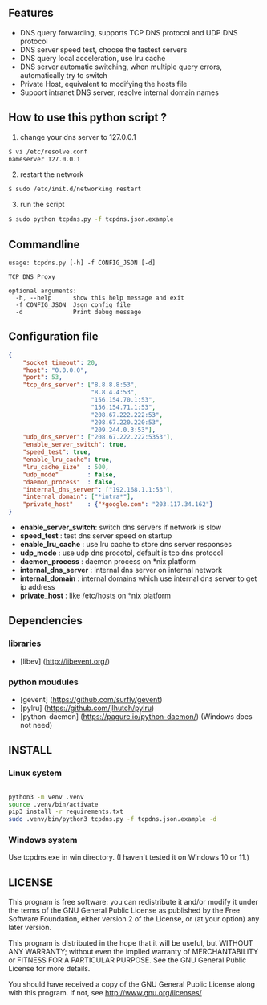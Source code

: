 
Features
-------------------------------
- DNS query forwarding, supports TCP DNS protocol and UDP DNS protocol
- DNS server speed test, choose the fastest servers
- DNS query local acceleration, use lru cache
- DNS server automatic switching, when multiple query errors, automatically try to switch
- Private Host, equivalent to modifying the hosts file
- Support intranet DNS server, resolve internal domain names

How to use this python script ?
-------------------------------

1.    change your dns server to 127.0.0.1

   ```bash
  $ vi /etc/resolve.conf  
  nameserver 127.0.0.1
  ```
2.    restart the network

  ```bash
  $ sudo /etc/init.d/networking restart
  ```
3.    run the script

  ```bash
  $ sudo python tcpdns.py -f tcpdns.json.example
  ```

Commandline
----------------------------

```
usage: tcpdns.py [-h] -f CONFIG_JSON [-d]

TCP DNS Proxy

optional arguments:
  -h, --help      show this help message and exit
  -f CONFIG_JSON  Json config file
  -d              Print debug message
```

Configuration file
----------------------------

``` json
{
    "socket_timeout": 20,
    "host": "0.0.0.0",
    "port": 53,
    "tcp_dns_server": ["8.8.8.8:53",
                       "8.8.4.4:53",
                       "156.154.70.1:53",
                       "156.154.71.1:53",
                       "208.67.222.222:53",
                       "208.67.220.220:53",
                       "209.244.0.3:53"],
    "udp_dns_server": ["208.67.222.222:5353"],
    "enable_server_switch": true,
    "speed_test": true,
    "enable_lru_cache": true,
    "lru_cache_size"  : 500,
    "udp_mode"        : false,
    "daemon_process"  : false,
    "internal_dns_server": ["192.168.1.1:53"],
    "internal_domain": ["*intra*"],
    "private_host"    : {"*google.com": "203.117.34.162"}
}
```
* **enable_server_switch**: switch dns servers if network is slow
* **speed_test**          : test dns server speed on startup
* **enable_lru_cache**    : use lru cache to store dns server responses
* **udp_mode**            : use udp dns procotol, default is tcp dns protocol
* **daemon_process**      : daemon process on *nix platform
* **internal_dns_server** : internal dns server on internal network
* **internal_domain**     : internal domains which use internal dns server to get ip address
* **private_host**        : like /etc/hosts on *nix platform

Dependencies
----------------------------

### libraries
   * [libev] (http://libevent.org/)

### python moudules
   * [gevent] (https://github.com/surfly/gevent)
   * [pylru] (https://github.com/jlhutch/pylru)
   * [python-daemon] (https://pagure.io/python-daemon/) (Windows does not need)

INSTALL
---------------------


### Linux system

```bash

python3 -m venv .venv
source .venv/bin/activate
pip3 install -r requirements.txt
sudo .venv/bin/python3 tcpdns.py -f tcpdns.json.example -d
```

### Windows system

Use tcpdns.exe in win directory. (I haven't tested it on Windows 10 or 11.)

LICENSE
----------------------

This program is free software: you can redistribute it and/or modify it under the terms of the GNU General Public License 
as published by the Free Software Foundation, either version 2 of the License, or (at your option) any later version.

This program is distributed in the hope that it will be useful, but WITHOUT ANY WARRANTY; without even the implied warranty
of MERCHANTABILITY or FITNESS FOR A PARTICULAR PURPOSE. See the GNU General Public License for more details.

You should have received a copy of the GNU General Public License along with this program. If not, see 
http://www.gnu.org/licenses/
